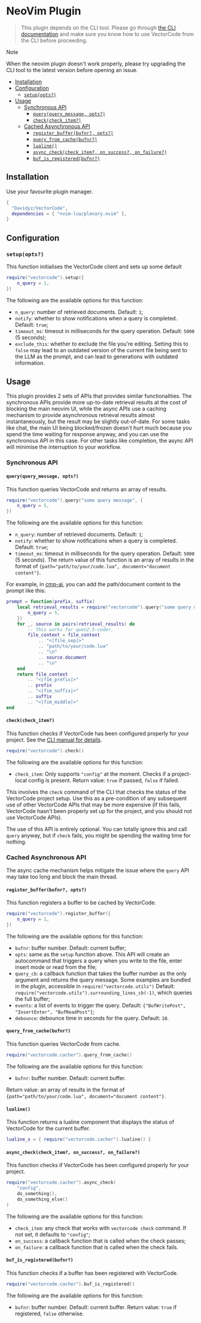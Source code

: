 # NeoVim Plugin
> This plugin depends on the CLI tool. Please go through [the CLI
> documentation](./cli.md) and make sure you know how to use VectorCode from the
> CLI before proceeding.

> [!NOTE]
> When the neovim plugin doesn't work properly, please try upgrading the CLI
> tool to the latest version before opening an issue.


<!-- mtoc-start -->

* [Installation](#installation)
* [Configuration](#configuration)
  * [`setup(opts?)`](#setupopts)
* [Usage](#usage)
  * [Synchronous API](#synchronous-api)
    * [`query(query_message, opts?)`](#queryquery_message-opts)
    * [`check(check_item?)`](#checkcheck_item)
  * [Cached Asynchronous API](#cached-asynchronous-api)
    * [`register_buffer(bufnr?, opts?)`](#register_bufferbufnr-opts)
    * [`query_from_cache(bufnr?)`](#query_from_cachebufnr)
    * [`lualine()`](#lualine)
    * [`async_check(check_item?, on_success?, on_failure?)`](#async_checkcheck_item-on_success-on_failure)
    * [`buf_is_registered(bufnr?)`](#buf_is_registeredbufnr)

<!-- mtoc-end -->

## Installation
Use your favourite plugin manager. 

```lua 
{
  "Davidyz/VectorCode",
  dependencies = { "nvim-lua/plenary.nvim" },
}
```

## Configuration

### `setup(opts?)`
This function initialises the VectorCode client and sets up some default

```lua
require("vectorcode").setup({
    n_query = 1,
})
```

The following are the available options for this function:
- `n_query`: number of retrieved documents. Default: `1`;
- `notify`: whether to show notifications when a query is completed.
  Default: `true`;
- `timeout_ms`: timeout in milliseconds for the query operation. Default: 
  `5000` (5 seconds);
- `exclude_this`: whether to exclude the file you're editing. Setting this to
  `false` may lead to an outdated version of the current file being sent to the
  LLM as the prompt, and can lead to generations with outdated information.

## Usage
This plugin provides 2 sets of APIs that provides similar functionalities. The
synchronous APIs provide more up-to-date retrieval results at the cost of
blocking the main neovim UI, while the async APIs use a caching mechanism to 
provide asynchronous retrieval results almost instantaneously, but the result
may be slightly out-of-date. For some tasks like chat, the main UI being
blocked/frozen doesn't hurt much because you spend the time waiting for response
anyway, and you can use the synchronous API in this case. For other tasks like 
completion, the async API will minimise the interruption to your workflow.


### Synchronous API
#### `query(query_message, opts?)`
This function queries VectorCode and returns an array of results.

```lua
require("vectorcode").query("some query message", {
    n_query = 5,
})
```

The following are the available options for this function:
- `n_query`: number of retrieved documents. Default: `1`;
- `notify`: whether to show notifications when a query is completed.
  Default: `true`;
- `timeout_ms`: timeout in milliseconds for the query operation. Default: 
  `5000` (5 seconds).
The return value of this function is an array of results in the format of
`{path="path/to/your/code.lua", document="document content"}`. 

For example, in [cmp-ai](https://github.com/tzachar/cmp-ai), you can add 
the path/document content to the prompt like this:
```lua
prompt = function(prefix, suffix)
    local retrieval_results = require("vectorcode").query("some query message", {
        n_query = 5,
    })
    for _, source in pairs(retrieval_results) do
        -- This works for qwen2.5-coder.
        file_context = file_context
            .. "<|file_sep|>"
            .. "path/to/your/code.lua"
            .. "\n"
            .. source.document
            .. "\n"
    end
    return file_context
        .. "<|fim_prefix|>" 
        .. prefix 
        .. "<|fim_suffix|>" 
        .. suffix 
        .. "<|fim_middle|>"
end
```


#### `check(check_item?)`
This function checks if VectorCode has been configured properly for your project. See the [CLI manual for details](./cli.md).

```lua 
require("vectorcode").check()
```

The following are the available options for this function:
- `check_item`: Only supports `"config"` at the moment. Checks if a project-local 
  config is present.
  Return value: `true` if passed, `false` if failed.

This involves the `check` command of the CLI that checks the status of the
VectorCode project setup. Use this as a pre-condition of any subsequent
use of other VectorCode APIs that may be more expensive (if this fails,
VectorCode hasn't been properly set up for the project, and you should not use
VectorCode APIs).

The use of this API is entirely optional. You can totally ignore this and call
`query` anyway, but if `check` fails, you might be spending the waiting time for
nothing.

### Cached Asynchronous API

The async cache mechanism helps mitigate the issue where the `query` API may
take too long and block the main thread.

#### `register_buffer(bufnr?, opts?)`
This function registers a buffer to be cached by VectorCode.

```lua
require("vectorcode").register_buffer({
    n_query = 1,
})
```

The following are the available options for this function:
- `bufnr`: buffer number. Default: current buffer;
- `opts`: same as the `setup` function above. This API will create an autocommand 
  that triggers a query when you write to the file, enter insert mode or read from 
  the file;
- `query_cb`: a callback function that takes the buffer number as the only
  argument and returns the query message. Some examples are bundled in the
  plugin, accessible in `require("vectorcode.utils")` Default: 
  `require("vectorcode.utils").surrounding_lines_cb(-1)`, which queries the full buffer;
- `events`: a list of events to trigger the query. Default:
  `{"BufWritePost", "InsertEnter", "BufReadPost"}`;
- `debounce`: debounce time in seconds for the query. Default: `10`.

#### `query_from_cache(bufnr?)`
This function queries VectorCode from cache.

```lua
require("vectorcode.cacher").query_from_cache()
```

The following are the available options for this function:
- `bufnr`: buffer number. Default: current buffer.

Return value: an array of results in the format of 
`{path="path/to/your/code.lua", document="document content"}`.

#### `lualine()`
This function returns a lualine component that displays the status of VectorCode
for the current buffer. 

```lua
lualine_x = { require("vectorcode.cacher").lualine() }
```

#### `async_check(check_item?, on_success?, on_failure?)`
This function checks if VectorCode has been configured properly for your project.

```lua 
require("vectorcode.cacher").async_check(
    "config", 
    do_something(),
    do_something_else()
)
```

The following are the available options for this function:
- `check_item`: any check that works with `vectorcode check` command. If not set, 
  it defaults to `"config"`;
- `on_success`: a callback function that is called when the check passes;
- `on_failure`: a callback function that is called when the check fails.

#### `buf_is_registered(bufnr?)`
This function checks if a buffer has been registered with VectorCode.

```lua 
require("vectorcode.cacher").buf_is_registered()
```

The following are the available options for this function:
- `bufnr`: buffer number. Default: current buffer.
Return value: `true` if registered, `false` otherwise.
